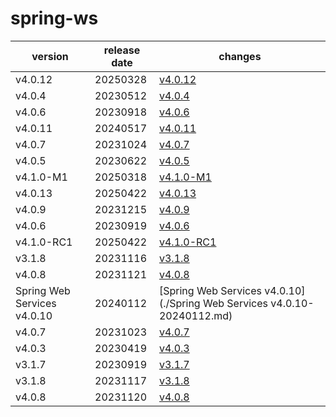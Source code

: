 # spring-ws	


|version|release date|changes|
|---|---|---|
|v4.0.12|20250328|[v4.0.12](./v4.0.12-20250328.md)|
|v4.0.4|20230512|[v4.0.4](./v4.0.4-20230512.md)|
|v4.0.6|20230918|[v4.0.6](./v4.0.6-20230918.md)|
|v4.0.11|20240517|[v4.0.11](./v4.0.11-20240517.md)|
|v4.0.7|20231024|[v4.0.7](./v4.0.7-20231024.md)|
|v4.0.5|20230622|[v4.0.5](./v4.0.5-20230622.md)|
|v4.1.0-M1|20250318|[v4.1.0-M1](./v4.1.0-M1-20250318.md)|
|v4.0.13|20250422|[v4.0.13](./v4.0.13-20250422.md)|
|v4.0.9|20231215|[v4.0.9](./v4.0.9-20231215.md)|
|v4.0.6|20230919|[v4.0.6](./v4.0.6-20230919.md)|
|v4.1.0-RC1|20250422|[v4.1.0-RC1](./v4.1.0-RC1-20250422.md)|
|v3.1.8|20231116|[v3.1.8](./v3.1.8-20231116.md)|
|v4.0.8|20231121|[v4.0.8](./v4.0.8-20231121.md)|
|Spring Web Services v4.0.10|20240112|[Spring Web Services v4.0.10](./Spring Web Services v4.0.10-20240112.md)|
|v4.0.7|20231023|[v4.0.7](./v4.0.7-20231023.md)|
|v4.0.3|20230419|[v4.0.3](./v4.0.3-20230419.md)|
|v3.1.7|20230919|[v3.1.7](./v3.1.7-20230919.md)|
|v3.1.8|20231117|[v3.1.8](./v3.1.8-20231117.md)|
|v4.0.8|20231120|[v4.0.8](./v4.0.8-20231120.md)|
